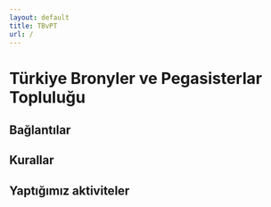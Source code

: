 ```yaml
---
layout: default
title: TBvPT
url: /
---
```


# Türkiye Bronyler ve Pegasisterlar Topluluğu

## Bağlantılar

## Kurallar

## Yaptığımız aktiviteler